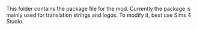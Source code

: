 This folder contains the package file for the mod. Currently the package is mainly used for translation 
strings and logos. To modify it, best use Sims 4 Studio.